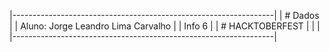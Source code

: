 |-----------------------------------------------------------------|
| # Dados                                                         |
| Aluno: Jorge Leandro Lima Carvalho                              |
| Info 6                                                          |
| # HACKTOBERFEST                                                 |
|                                                                 |                                                    
|-----------------------------------------------------------------|

